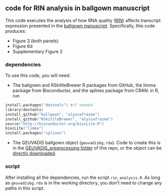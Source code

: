 ## code for RIN analysis in ballgown manuscript

This code executes the analysis of how RNA quality ([RIN](http://en.wikipedia.org/wiki/RNA_integrity_number)) affects transcript expression presented in the [ballgown manuscript](http://biorxiv.org/content/early/2014/03/30/003665). Specifically, this code produces:

* Figure 3 (both panels)
* Figure 6d
* Supplementary Figure 2

### dependencies
To use this code, you will need:

* The ballgown and RSkittleBrewer R packages from GitHub, the limma package from Bioconductor, and the splines package from CRAN: in R, run
```S
install.packages("devtools") #if needed
library(devtools)
install_github("ballgown", "alyssafrazee")
install_github("RSkittleBrewer", "alyssafrazee")
source("http://bioconductor.org/biocLite.R")
biocLite("limma")
install.packages("splines")
```
* The GEUVADIS ballgown object (`geuvadisbg.rda`). Code to create this is in the [GEUVADIS_preprocessing folder](https://github.com/alyssafrazee/ballgown_code/tree/master/GEUVADIS_preprocessing) of this repo, or the object can be [directly downloaded](https://www.dropbox.com/s/kp5th9hgkq8ckom/geuvadisbg.rda).

### script
After installing all the dependencies, run the script `rin_analysis.R`. As long as `geuvadisbg.rda` is in the working directory, you don't need to change any paths in this script.